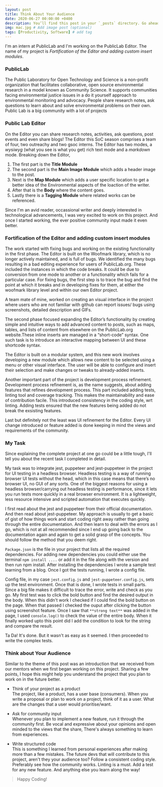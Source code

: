 ```yaml
---
layout: post
title: Think About Your Audience
date: 2020-06-27 00:00:00 +0400
description: You’ll find this post in your `_posts` directory. Go ahead and edit it and re-build the site to see your changes. # Add post description (optional)
img: mac.jpg # Add image post (optional)
tags: [Productivity, Software] # add tag
---
```


I'm an intern at PublicLab and I'm working on the PublicLab Editor. The name of my project is *Fortification of the Editor and adding custom insert modules*.

### PublicLab

The Public Laboratory for Open Technology and Science is a non-profit organization that facilitates collaborative, open source environmental research in a model known as Community Science. It supports communities facing environmental justice issues in a do it yourself approach to environmental monitoring and advocacy. People share research notes, ask questions to learn about and solve environmental problems on their own. Public Lab is a big community with a lot of projects 

### Public Lab Editor

On the Editor you can share research notes, activities, ask questions, post events and even share blogs! The Editor this SoC season comprises a team of four, two outreachy and two gsoc interns. The Editor has two modes, a *wysiwyg* (what you see is what you get) rich text mode and a *markdown* mode. Breaking down the Editor,
1. The first part is the **Title Module**
2. The second part is the **Main Image Module** which adds a header image to the post.
3. Next is the **Map Module** which adds a user specific location to get a better idea of the Environmental aspects of the loaction of the writer.
4. After that is the **Body** where the content goes.
5. Lastly there is a **Tagging Module** where related works can be referenced.

Since I'm an avid reader, occassional writer and deeply interested in technological advancements, I was very excited to work on this project. And once I started working, the ever positive community input made it even better.

### Fortification of the Editor and adding custom insert modules

The work started with fixing bugs and working on the existing functionality in the first phase. The Editor is built on the Woofmark library, which is no longer actively maintained, and is full of bugs. We identified the many bugs resulting in a bad editing experience for users of PublicLab.org. These included the instances in which the code breaks. It could be due to conversion from one mode to another or a functionality which fails for a particular case. For fixing bugs, the first step is to trace the bug and find the point at which it breaks and in developing fixes for them, at either the woofmark library level and within our own Editor project. 

A team mate of mine, worked on creating an visual interface in the project where users who are not familiar with github can report issues/ bugs using screenshots, detailed description and GIFs. 

The second phase focused expanding the Editor’s functionality by creating simple and intuitive ways to add advanced content to posts, such as maps, tables, and lists of content from elsewhere on the PublicLab.org website.These inline inserts are managed in a “short-code” syntax. One such task is to introduce an interactive mapping between UI and these shortcode syntax.

The Editor is built on a modular system, and this new work involves developing a new module which allows new content to be selected using a menu or other visual interface. The user will be able to configure and insert their selection and make changes or tweaks to already-added inserts. 

Another important part of the project is development process refinement. Development process refinement is, as the name suggests, about adding features that refines development process. This part included adding tests, linting tool and coverage tracking. This makes the maintainability and ease of contribution facile. This introduced consistency in the coding style, wrt linting. Adding tests ensured that the new features being added do not break the exsisting features.

Last but definitely not the least was UI refinement for the Editor. Every UI change introduced or feature added is done keeping in mind the views and requirements of the community.

### My Task

Since explaining the complete project at one go could be a little tough, I'll tell you about the recent task I completed in detail.

My task was to integrate jest, puppeteer and jest-puppeteer in the project for UI testing in a headless browser. Headless testing is a way of running browser UI tests without the head, which in this case means that there’s no browser UI, no GUI of any sorts. One of the biggest reasons for using a headless browser/carrying out headless testing is performance, since it lets you run tests more quickly in a real browser environment. It is a lightweight, less resource intensive and scripted automation that executes quickly.

I first read about the jest and puppeteer from their official documentation. And then read about jest-puppeteer. My approach is usually to get a basic of gist of how things work and start coding right away rather than going through the entire documentation. And then learn to deal with the errors as I go, which is not at all recommended since I end up going back to the documentation again and again to get a solid grasp of the concepts. You should follow the method that you deem right. 

`Package.json` is the file in your project that lists all the required dependencies. For adding new dependencies you could either use the terminal `npm install ....` or add it in the file along with the version and then run npm install. After installing the dependencies I wrote a sample test learning from a blog. Once I got the tests running, I wrote a config file. 

Config file, in my case `jest.config.js` and `jest-puppeteer.config.js`, sets up the test environment. Once that is done, I wrote tests in small parts. Since a big file makes it difficult to trace the error, write and check as you go. My first test was to click the bold button and find the desired output in the body. When this didn't work I checked if I could find the bold button on the page. When that passed I checked the ouput after clicking the button using screenshot feature. Once I saw that `**strong text**` was added in the page, I used `console.log()` to check the value of the entire body. When it finally worked upto this point did I add the condition to look for the string and compare the result. 

Ta Da! It's done. But it wasn't as easy as it seemed. I then proceeded to write the complex tests.

### Think about Your Audience

Similar to the theme of this post was an introduction that we received from our mentors when we first began working on this project. Sharing a few points, I hope this might help you understand the project that you plan to work on in the future better.  

* Think of your project as a product    
The project, like a product, has a user base (consumers). When you write a proposal or plan to work on a project, think of it as a user. What are the changes that a user would prioritise/want.

* Ask for community input   
Whenever you plan to implement a new feature, run it through the community first. Be vocal and expressive about your opinions and open minded to the views that the share, There's always something to learn from experiences.

* Write structured code   
This is something I learned from personal experiences after making more than a few mistakes. The future devs that will contribute to this project, aren't they your audience too? Follow a consistent coding style. Preferably see how the community works. Linting is a must. Add a test for any new feature. And anything else you learn along the way!

> Happy Coding!
